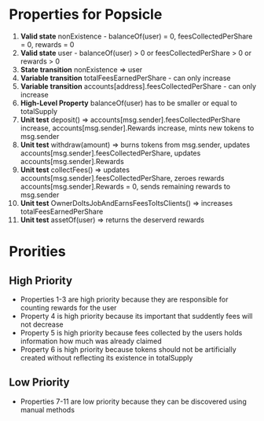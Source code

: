 # Properties for Popsicle

1. **Valid state** nonExistence - balanceOf(user) = 0, feesCollectedPerShare = 0, rewards = 0
2. **Valid state** user - balanceOf(user) > 0 or feesCollectedPerShare > 0 or rewards > 0
3. **State transition** nonExistence => user
4. **Variable transition** totalFeesEarnedPerShare - can only increase
5. **Variable transition** accounts[address].feesCollectedPerShare - can only increase
6. **High-Level Property** balanceOf(user) has to be smaller or equal to totalSupply
7. **Unit test** deposit() => accounts[msg.sender].feesCollectedPerShare increase, accounts[msg.sender].Rewards increase, mints new tokens to msg.sender
8. **Unit test** withdraw(amount) => burns tokens from msg.sender, updates accounts[msg.sender].feesCollectedPerShare, updates accounts[msg.sender].Rewards
9. **Unit test** collectFees() => updates accounts[msg.sender].feesCollectedPerShare, zeroes rewards accounts[msg.sender].Rewards = 0, sends remaining rewards to msg.sender
10. **Unit test** OwnerDoItsJobAndEarnsFeesToItsClients() => increases totalFeesEarnedPerShare
11. **Unit test** assetOf(user) => returns the deserverd rewards

# Prorities

## High Priority
* Properties 1-3 are high priority because they are responsible for counting rewards for the user 
* Property 4 is high priority because its important that suddently fees will not decrease
* Property 5 is high priority because fees collected by the users holds information how much was already claimed
* Property 6 is high priority because tokens should not be artificially created without reflecting its existence in totalSupply

## Low Priority
* Properties 7-11 are low priority because they can be discovered using manual methods
